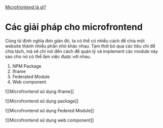[Microfrontend là gì?](/Source/microfrontend-la-gi.md)

# Các giải pháp cho microfrontend

Cũng từ định nghĩa đơn giản đó, ta có thể có nhiều cách để chia một website thành nhiều phần nhỏ khác nhau. Tạm thời bỏ qua các tiêu chỉ để chia tách, mà sẽ chỉ nói đến cách để quản lý và implement các module này sao cho nó có thể làm việc được với nhau.

1. NPM Package
2. Iframe
3. Federated Module
4. Web component

![[Microfrontend sử dụng iframe]]

![[Microfrontend sử dụng package]]

![[Microfrontend sử dụng Federed Module]]

![[Microfrontend sử dụng web component]]
